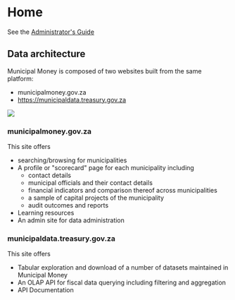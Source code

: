 # Home

See the [Administrator's Guide](data-administration/administrators-guide/)

## Data architecture

Municipal Money is composed of two websites built from the same platform:

* municipalmoney.gov.za
* https://municipaldata.treasury.gov.za

![](https://docs.google.com/drawings/d/e/2PACX-1vRGAroRwjlDkgX1VfQ3pFLsPnVFNQV0AJaxLRoXoX0vnkvuZ2QUGOO_dLMPxvdYu9zQQRH80iAVRC1O/pub?w=772&h=426)

### municipalmoney.gov.za

This site offers

* searching/browsing for municipalities
* A profile or "scorecard" page for each municipality including
  * contact details
  * municipal officials and their contact details
  * financial indicators and comparison thereof across municipalities
  * a sample of capital projects of the municipality
  * audit outcomes and reports
* Learning resources
* An admin site for data administration

### municipaldata.treasury.gov.za

This site offers

* Tabular exploration and download of a number of datasets maintained in Municipal Money
* An OLAP API for fiscal data querying including filtering and aggregation
* API Documentation

